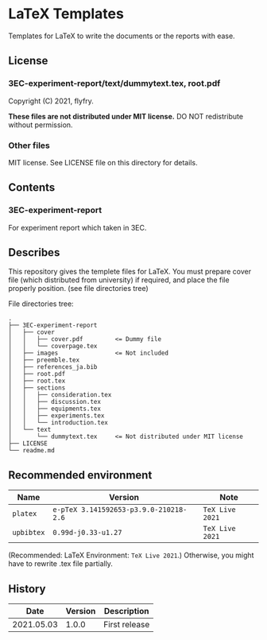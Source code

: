 # LaTeX Templates

Templates for LaTeX to write the documents or the reports with ease.

## License

### 3EC-experiment-report/text/dummytext.tex, root.pdf

Copyright (C) 2021, flyfry.

**These files are not distributed under MIT license.**
DO NOT redistribute without permission.

### Other files

MIT license. See LICENSE file on this directory for details.

## Contents

### 3EC-experiment-report

For experiment report which taken in 3EC.

<!-- ### general-tdu-report

For the general report. (you can download the cover file at TDU website) -->

## Describes

This repository gives the templete files for LaTeX.
You must prepare cover file (which distributed from university) if required, and place the file properly position. (see file directories tree)

File directories tree:

```tree
.
├── 3EC-experiment-report
│   ├── cover
│   │   ├── cover.pdf         <= Dummy file
│   │   └── coverpage.tex
│   ├── images                <= Not included
│   ├── preemble.tex
│   ├── references_ja.bib
│   ├── root.pdf
│   ├── root.tex
│   ├── sections
│   │   ├── consideration.tex
│   │   ├── discussion.tex
│   │   ├── equipments.tex
│   │   ├── experiments.tex
│   │   └── introduction.tex
│   └── text
│       └── dummytext.tex     <= Not distributed under MIT license
├── LICENSE
└── readme.md
```

## Recommended environment

| Name       | Version                                | Note            |
| ---------- | -------------------------------------- | --------------- |
| `platex`   | `e-pTeX 3.141592653-p3.9.0-210218-2.6` | `TeX Live 2021` |
| `upbibtex` | `0.99d-j0.33-u1.27`                    | `TeX Live 2021` |

(Recommended: LaTeX Environment: `TeX Live 2021`.)
Otherwise, you might have to rewrite .tex file partially.

## History

| Date       | Version | Description   |
| ---------- | ------- | ------------- |
| 2021.05.03 | 1.0.0   | First release |
